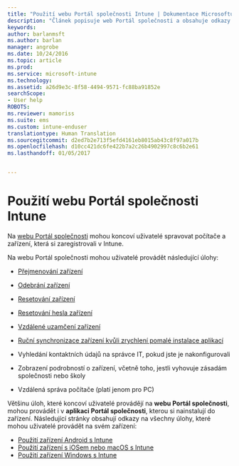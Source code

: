 ```yaml
---
title: "Použití webu Portál společnosti Intune | Dokumentace Microsoftu"
description: "Článek popisuje web Portál společnosti a obsahuje odkazy na postupy úloh, které mohou koncoví uživatelé provádět na webu."
keywords: 
author: barlanmsft
ms.author: barlan
manager: angrobe
ms.date: 10/24/2016
ms.topic: article
ms.prod: 
ms.service: microsoft-intune
ms.technology: 
ms.assetid: a26d9e3c-8f58-4494-9571-fc88ba91852e
searchScope:
- User help
ROBOTS: 
ms.reviewer: mamoriss
ms.suite: ems
ms.custom: intune-enduser
translationtype: Human Translation
ms.sourcegitcommit: d2ed7b2e713f5efd4161eb8015ab43c8f97a017b
ms.openlocfilehash: d10cc421dc6fe422b7a2c26b4902997c8c6b2e61
ms.lasthandoff: 01/05/2017


---
```


# <a name="using-the-intune-company-portal-website"></a>Použití webu Portál společnosti Intune
Na [webu Portál společnosti](http://portal.manage.microsoft.com) mohou koncoví uživatelé spravovat počítače a zařízení, která si zaregistrovali v Intune.

Na webu Portál společnosti mohou uživatelé provádět následující úlohy:

-   [Přejmenování zařízení](rename-your-device-cpwebsite.md)

-   [Odebrání zařízení](remove-your-device-cpwebsite.md)

-   [Resetování zařízení](reset-your-device-cpwebsite.md)

-   [Resetování hesla zařízení](reset-your-passcode-cpwebsite.md)

-   [Vzdálené uzamčení zařízení](remote-lock-your-device-cpwebsite.md)

-    [Ruční synchronizace zařízení kvůli zrychlení pomalé instalace aplikací](sync-your-device-manually-cpwebsite.md)

-   Vyhledání kontaktních údajů na správce IT, pokud jste je nakonfigurovali

-   Zobrazení podrobností o zařízení, včetně toho, jestli vyhovuje zásadám společnosti nebo školy

-   Vzdálená správa počítače (platí jenom pro PC)

Většinu úloh, které koncoví uživatelé provádějí na **webu Portál společnosti**, mohou provádět i v **aplikaci Portál společnosti**, kterou si nainstalují do zařízení. Následující stránky obsahují odkazy na všechny úlohy, které mohou uživatelé provádět na svém zařízení:

- [Použití zařízení Android s Intune](using-your-android-device-with-intune.md)
- [Použití zařízení s iOSem nebo macOS s Intune](using-your-ios-or-macOS-device-with-intune.md)
- [Použití zařízení Windows s Intune](using-your-windows-device-with-intune.md)

